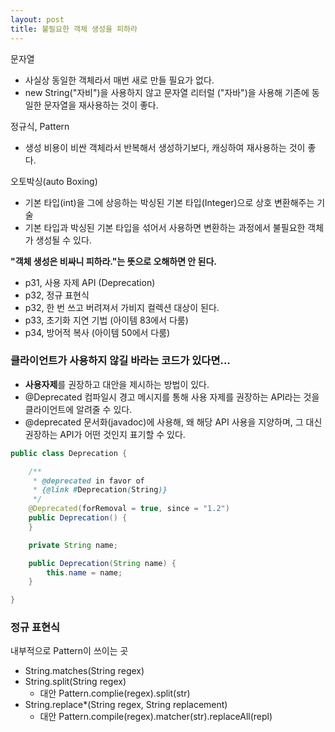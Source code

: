 ```yaml
---
layout: post
title: 불필요한 객체 생성을 피하라
---
```


문자열

- 사실상 동일한 객체라서 매번 새로 만들 필요가 없다.
- new String("자비")을 사용하지 않고 문자열 리터럴 ("자바")을 사용해 기존에 동일한 문자열을 재사용하는 것이 좋다.

정규식, Pattern

- 생성 비용이 비싼 객체라서 반복해서 생성하기보다, 캐싱하여 재사용하는 것이 좋다.

오토박싱(auto Boxing)

- 기본 타입(int)을 그에 상응하는 박싱된 기본 타입(Integer)으로 상호 변환해주는 기술
- 기본 타입과 박싱된 기본 타입을 섞어서 사용하면 변환하는 과정에서 불필요한 객체가 생성될 수 있다.

**"객체 생성은 비싸니 피하라."는 뜻으로 오해하면 안 된다.**

- p31, 사용 자제 API (Deprecation)
- p32, 정규 표현식
- p32, 한 번 쓰고 버려져서 가비지 컬렉션 대상이 된다.
- p33, 초기화 지연 기법 (아이템 83에서 다룸)
- p34, 방어적 복사 (아이템 50에서 다룸)

### 클라이언트가 사용하지 않길 바라는 코드가 있다면...

- **사용자제**를 권장하고 대안을 제시하는 방법이 있다.
- @Deprecated 컴파일시 경고 메시지를 통해 사용 자제를 권장하는 API라는 것을 클라이언트에 알려줄 수 있다.
- @deprecated 문서화(javadoc)에 사용해, 왜 해당 API 사용을 지양하며, 그 대신 권장하는 API가 어떤 것인지 표기할 수 있다.

~~~java
public class Deprecation {

    /**
     * @deprecated in favor of
     * {@link #Deprecation(String)}
     */
    @Deprecated(forRemoval = true, since = "1.2")
    public Deprecation() {
    }

    private String name;

    public Deprecation(String name) {
        this.name = name;
    }

}
~~~


###  정규 표현식
내부적으로 Pattern이 쓰이는 곳

- String.matches(String regex)
- String.split(String regex)
  - 대안 Pattern.complie(regex).split(str)
- String.replace*(String regex, String replacement)
  - 대안 Pattern.compile(regex).matcher(str).replaceAll(repl)


